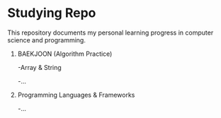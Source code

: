 # Studying Repo
This repository documents my personal learning progress in computer science and programming.
1. BAEKJOON (Algorithm Practice)
   
   -Array & String

   -...
2. Programming Languages & Frameworks

   -...
